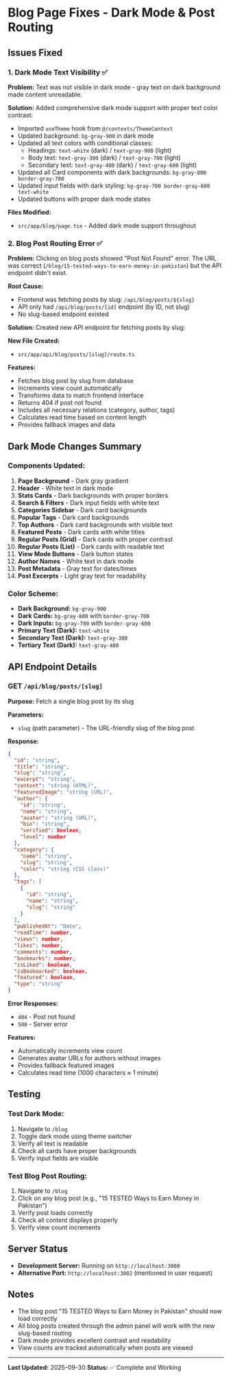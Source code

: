 # Blog Page Fixes - Dark Mode & Post Routing

## Issues Fixed

### 1. **Dark Mode Text Visibility** ✅
**Problem:** Text was not visible in dark mode - gray text on dark background made content unreadable.

**Solution:** Added comprehensive dark mode support with proper text color contrast:
- Imported `useTheme` hook from `@/contexts/ThemeContext`
- Updated background: `bg-gray-900` in dark mode
- Updated all text colors with conditional classes:
  - Headings: `text-white` (dark) / `text-gray-900` (light)
  - Body text: `text-gray-300` (dark) / `text-gray-700` (light)
  - Secondary text: `text-gray-400` (dark) / `text-gray-600` (light)
- Updated all Card components with dark backgrounds: `bg-gray-800 border-gray-700`
- Updated input fields with dark styling: `bg-gray-700 border-gray-600 text-white`
- Updated buttons with proper dark mode states

**Files Modified:**
- `src/app/blog/page.tsx` - Added dark mode support throughout

### 2. **Blog Post Routing Error** ✅
**Problem:** Clicking on blog posts showed "Post Not Found" error. The URL was correct (`/blog/15-tested-ways-to-earn-money-in-pakistan`) but the API endpoint didn't exist.

**Root Cause:** 
- Frontend was fetching posts by slug: `/api/blog/posts/${slug}`
- API only had `/api/blog/posts/[id]` endpoint (by ID, not slug)
- No slug-based endpoint existed

**Solution:** Created new API endpoint for fetching posts by slug:

**New File Created:**
- `src/app/api/blog/posts/[slug]/route.ts`

**Features:**
- Fetches blog post by slug from database
- Increments view count automatically
- Transforms data to match frontend interface
- Returns 404 if post not found
- Includes all necessary relations (category, author, tags)
- Calculates read time based on content length
- Provides fallback images and data

## Dark Mode Changes Summary

### Components Updated:
1. **Page Background** - Dark gray gradient
2. **Header** - White text in dark mode
3. **Stats Cards** - Dark backgrounds with proper borders
4. **Search & Filters** - Dark input fields with white text
5. **Categories Sidebar** - Dark card backgrounds
6. **Popular Tags** - Dark card backgrounds
7. **Top Authors** - Dark card backgrounds with visible text
8. **Featured Posts** - Dark cards with white titles
9. **Regular Posts (Grid)** - Dark cards with proper contrast
10. **Regular Posts (List)** - Dark cards with readable text
11. **View Mode Buttons** - Dark button states
12. **Author Names** - White text in dark mode
13. **Post Metadata** - Gray text for dates/times
14. **Post Excerpts** - Light gray text for readability

### Color Scheme:
- **Dark Background:** `bg-gray-900`
- **Dark Cards:** `bg-gray-800` with `border-gray-700`
- **Dark Inputs:** `bg-gray-700` with `border-gray-600`
- **Primary Text (Dark):** `text-white`
- **Secondary Text (Dark):** `text-gray-300`
- **Tertiary Text (Dark):** `text-gray-400`

## API Endpoint Details

### GET `/api/blog/posts/[slug]`

**Purpose:** Fetch a single blog post by its slug

**Parameters:**
- `slug` (path parameter) - The URL-friendly slug of the blog post

**Response:**
```json
{
  "id": "string",
  "title": "string",
  "slug": "string",
  "excerpt": "string",
  "content": "string (HTML)",
  "featuredImage": "string (URL)",
  "author": {
    "id": "string",
    "name": "string",
    "avatar": "string (URL)",
    "bio": "string",
    "verified": boolean,
    "level": number
  },
  "category": {
    "name": "string",
    "slug": "string",
    "color": "string (CSS class)"
  },
  "tags": [
    {
      "id": "string",
      "name": "string",
      "slug": "string"
    }
  ],
  "publishedAt": "Date",
  "readTime": number,
  "views": number,
  "likes": number,
  "comments": number,
  "bookmarks": number,
  "isLiked": boolean,
  "isBookmarked": boolean,
  "featured": boolean,
  "type": "string"
}
```

**Error Responses:**
- `404` - Post not found
- `500` - Server error

**Features:**
- Automatically increments view count
- Generates avatar URLs for authors without images
- Provides fallback featured images
- Calculates read time (1000 characters ≈ 1 minute)

## Testing

### Test Dark Mode:
1. Navigate to `/blog`
2. Toggle dark mode using theme switcher
3. Verify all text is readable
4. Check all cards have proper backgrounds
5. Verify input fields are visible

### Test Blog Post Routing:
1. Navigate to `/blog`
2. Click on any blog post (e.g., "15 TESTED Ways to Earn Money in Pakistan")
3. Verify post loads correctly
4. Check all content displays properly
5. Verify view count increments

## Server Status

- **Development Server:** Running on `http://localhost:3000`
- **Alternative Port:** `http://localhost:3002` (mentioned in user request)

## Notes

- The blog post "15 TESTED Ways to Earn Money in Pakistan" should now load correctly
- All blog posts created through the admin panel will work with the new slug-based routing
- Dark mode provides excellent contrast and readability
- View counts are tracked automatically when posts are viewed

---

**Last Updated:** 2025-09-30
**Status:** ✅ Complete and Working
